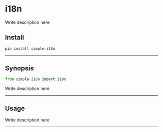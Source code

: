 # i18n

Write description here

## Install

```sh
pip install simple-i18n
```

---

## Synopsis

```py
from simple-i18n import I18n
```

Write description here

---

## Usage

Write description here

---
